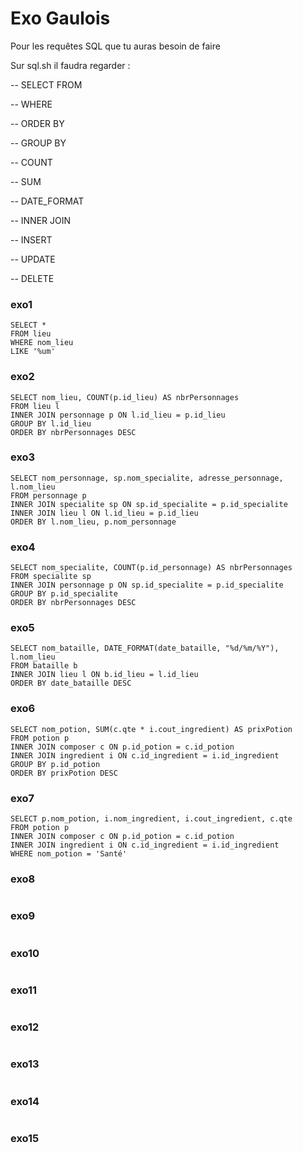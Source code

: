# Exo Gaulois

Pour les requêtes SQL que tu auras besoin de faire

Sur sql.sh il faudra regarder :

-- SELECT FROM

-- WHERE

-- ORDER BY

-- GROUP BY

-- COUNT

-- SUM

-- DATE_FORMAT

-- INNER JOIN

-- INSERT

-- UPDATE 

-- DELETE

### exo1
```
SELECT *
FROM lieu
WHERE nom_lieu
LIKE '%um'
```

### exo2
```
SELECT nom_lieu, COUNT(p.id_lieu) AS nbrPersonnages
FROM lieu l
INNER JOIN personnage p ON l.id_lieu = p.id_lieu
GROUP BY l.id_lieu
ORDER BY nbrPersonnages DESC
```

### exo3
```
SELECT nom_personnage, sp.nom_specialite, adresse_personnage, l.nom_lieu
FROM personnage p
INNER JOIN specialite sp ON sp.id_specialite = p.id_specialite
INNER JOIN lieu l ON l.id_lieu = p.id_lieu 
ORDER BY l.nom_lieu, p.nom_personnage
```

### exo4
```
SELECT nom_specialite, COUNT(p.id_personnage) AS nbrPersonnages
FROM specialite sp
INNER JOIN personnage p ON sp.id_specialite = p.id_specialite
GROUP BY p.id_specialite
ORDER BY nbrPersonnages DESC
```

### exo5
```
SELECT nom_bataille, DATE_FORMAT(date_bataille, "%d/%m/%Y"), l.nom_lieu
FROM bataille b
INNER JOIN lieu l ON b.id_lieu = l.id_lieu
ORDER BY date_bataille DESC
```

### exo6
```
SELECT nom_potion, SUM(c.qte * i.cout_ingredient) AS prixPotion
FROM potion p
INNER JOIN composer c ON p.id_potion = c.id_potion
INNER JOIN ingredient i ON c.id_ingredient = i.id_ingredient
GROUP BY p.id_potion
ORDER BY prixPotion DESC
```

### exo7
```
SELECT p.nom_potion, i.nom_ingredient, i.cout_ingredient, c.qte
FROM potion p
INNER JOIN composer c ON p.id_potion = c.id_potion
INNER JOIN ingredient i ON c.id_ingredient = i.id_ingredient
WHERE nom_potion = 'Santé'
```

### exo8
```

```

### exo9
```

```

### exo10
```

```

### exo11
```

```

### exo12
```

```

### exo13
```

```

### exo14
```

```

### exo15
```

```